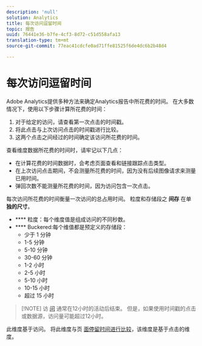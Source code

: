 ```yaml
---
description: 'null'
solution: Analytics
title: 每次访问逗留时间
topic: 报告
uuid: 76441e36-b7fe-4cf3-8d72-c51d558afa13
translation-type: tm+mt
source-git-commit: 77eac41cdcfe0ad71ffe81525f6de4dc6b2b48d4

---
```



# 每次访问逗留时间

Adobe Analytics提供多种方法来确定Analytics报告中所花费的时间。 在大多数情况下，使用以下步骤计算所花费的时间：

1. 对于给定的访问，请查看第一次点击的时间戳。
2. 将此点击与上次访问点击的时间戳进行比较。
3. 这两个点击之间经过的时间确定该访问所花费的时间。

查看维度数据所花费的时间时，请牢记以下几点：

* 在计算花费的时间数据时，会考虑页面查看和链接跟踪点击类型。
* 在上次访问点击期间，不会测量所花费的时间，因为没有后续图像请求来测量已用时间。
* 弹回次数不能测量所花费的时间，因为访问包含一次点击。

每次访问所花费的时间衡量一次访问的总占用时间。 粒度和存储段之 **间存** 在单 **独的尺寸**。

* **** 粒度：每个维度值是组成访问的不同秒数。
* **** Buckered:每个维值都是预定义的存储段：
   * 少于 1 分钟
   * 1-5 分钟
   * 5-10 分钟
   * 30-60 分钟
   * 1-2 小时
   * 2-5 小时
   * 5-10 小时
   * 10-15 小时
   * 超过 15 小时

> [!NOTE] 访 [问](../c-metrics/metrics-visit.md) 通常在12小时的活动后结束。 但是，如果使用时间戳的点击或数据源，访问量可能超过12小时。

此维度基于访问。 将此维度与页 [面停留时间进行比较](reports-time-spent-on-page.md)，该维度是基于点击的维度。
